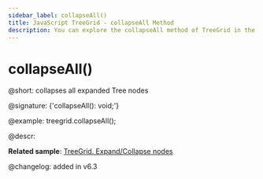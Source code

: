 ```yaml
---
sidebar_label: collapseAll()
title: JavaScript TreeGrid - collapseAll Method 
description: You can explore the collapseAll method of TreeGrid in the documentation of the DHTMLX JavaScript UI library. Browse developer guides and API reference, try out code examples and live demos, and download a free 30-day evaluation version of DHTMLX Suite 7.
---
```


# collapseAll()

@short: collapses all expanded Tree nodes

@signature: {'collapseAll(): void;'}

@example:
treegrid.collapseAll();

@descr:

**Related sample**: [TreeGrid. Expand/Collapse nodes](https://snippet.dhtmlx.com/1grpsaa2)

@changelog: added in v6.3

[comment]: # (@related: treegrid/usage.md#expandingcollapsing-nodes)

[comment]: # (@relatedapi: treegrid/api/treegrid_expandall_method.md)
